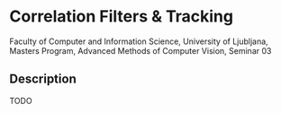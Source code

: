 # Correlation Filters & Tracking

Faculty of Computer and Information Science, University of Ljubljana, Masters Program, Advanced Methods of Computer Vision, Seminar 03

## Description

TODO
